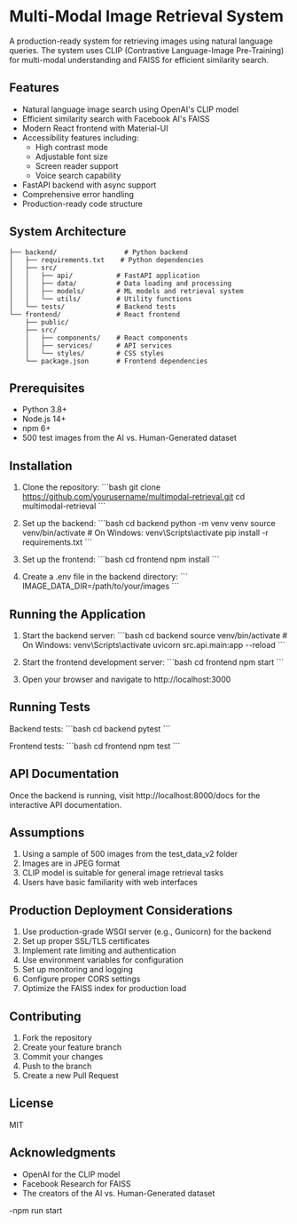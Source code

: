 # Multi-Modal Image Retrieval System

A production-ready system for retrieving images using natural language queries. The system uses CLIP (Contrastive Language-Image Pre-Training) for multi-modal understanding and FAISS for efficient similarity search.

## Features

- Natural language image search using OpenAI's CLIP model
- Efficient similarity search with Facebook AI's FAISS
- Modern React frontend with Material-UI
- Accessibility features including:
  - High contrast mode
  - Adjustable font size
  - Screen reader support
  - Voice search capability
- FastAPI backend with async support
- Comprehensive error handling
- Production-ready code structure

## System Architecture

```
├── backend/                 # Python backend
│   ├── requirements.txt    # Python dependencies
│   ├── src/
│   │   ├── api/           # FastAPI application
│   │   ├── data/          # Data loading and processing
│   │   ├── models/        # ML models and retrieval system
│   │   └── utils/         # Utility functions
│   └── tests/             # Backend tests
└── frontend/              # React frontend
    ├── public/
    ├── src/
    │   ├── components/    # React components
    │   ├── services/      # API services
    │   └── styles/        # CSS styles
    └── package.json       # Frontend dependencies
```

## Prerequisites

- Python 3.8+
- Node.js 14+
- npm 6+
- 500 test images from the AI vs. Human-Generated dataset

## Installation

1. Clone the repository:
\`\`\`bash
git clone https://github.com/yourusername/multimodal-retrieval.git
cd multimodal-retrieval
\`\`\`

2. Set up the backend:
\`\`\`bash
cd backend
python -m venv venv
source venv/bin/activate  # On Windows: venv\Scripts\activate
pip install -r requirements.txt
\`\`\`

3. Set up the frontend:
\`\`\`bash
cd frontend
npm install
\`\`\`

4. Create a .env file in the backend directory:
\`\`\`
IMAGE_DATA_DIR=/path/to/your/images
\`\`\`

## Running the Application

1. Start the backend server:
\`\`\`bash
cd backend
source venv/bin/activate  # On Windows: venv\Scripts\activate
uvicorn src.api.main:app --reload
\`\`\`

2. Start the frontend development server:
\`\`\`bash
cd frontend
npm start
\`\`\`

3. Open your browser and navigate to http://localhost:3000

## Running Tests

Backend tests:
\`\`\`bash
cd backend
pytest
\`\`\`

Frontend tests:
\`\`\`bash
cd frontend
npm test
\`\`\`

## API Documentation

Once the backend is running, visit http://localhost:8000/docs for the interactive API documentation.

## Assumptions

1. Using a sample of 500 images from the test_data_v2 folder
2. Images are in JPEG format
3. CLIP model is suitable for general image retrieval tasks
4. Users have basic familiarity with web interfaces

## Production Deployment Considerations

1. Use production-grade WSGI server (e.g., Gunicorn) for the backend
2. Set up proper SSL/TLS certificates
3. Implement rate limiting and authentication
4. Use environment variables for configuration
5. Set up monitoring and logging
6. Configure proper CORS settings
7. Optimize the FAISS index for production load

## Contributing

1. Fork the repository
2. Create your feature branch
3. Commit your changes
4. Push to the branch
5. Create a new Pull Request

## License

MIT

## Acknowledgments

- OpenAI for the CLIP model
- Facebook Research for FAISS
- The creators of the AI vs. Human-Generated dataset


-npm run start